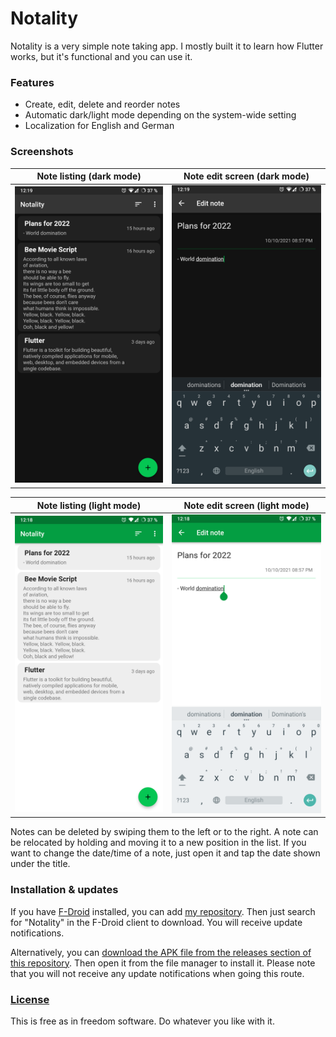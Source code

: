 # Notality
Notality is a very simple note taking app. I mostly built it to learn how Flutter works, but it's functional and you can use it.

### Features
* Create, edit, delete and reorder notes
* Automatic dark/light mode depending on the system-wide setting
* Localization for English and German

### Screenshots
|                 Note listing (dark mode)                  |               Note edit screen  (dark mode)                |
| :-------------------------------------------------------: | :--------------------------------------------------------: |
| ![Note listing](.github/screenshots/d-listing.png?raw=true) | ![Note editing](.github/screenshots/d-edit.png?raw=true) |

|                 Note listing (light mode)                  |               Note edit screen  (light mode)                |
| :-------------------------------------------------------: | :--------------------------------------------------------: |
| ![Note listing](.github/screenshots/l-listing.png?raw=true) | ![Note editing](.github/screenshots/l-edit.png?raw=true) |

Notes can be deleted by swiping them to the left or to the right. A note can be relocated by holding and moving it to a new position in the list.
If you want to change the date/time of a note, just open it and tap the date shown under the title.

### Installation & updates
If you have [F-Droid](https://f-droid.org/) installed, you can add [my repository](https://github.com/xarantolus/fdroid). Then just search for "Notality" in the F-Droid client to download. You will receive update notifications.

Alternatively, you can [download the APK file from the releases section of this repository](https://github.com/xarantolus/notality/releases/latest). Then open it from the file manager to install it. Please note that you will not receive any update notifications when going this route.


### [License](LICENSE)
This is free as in freedom software. Do whatever you like with it.
